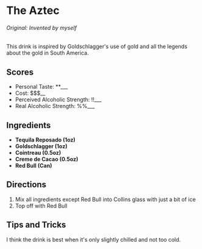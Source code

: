 # The Aztec

###### Original: Invented by myself

This drink is inspired by Goldschlagger's use of gold and all the legends about
the gold in South America. 

## Scores
- Personal Taste: **___
- Cost: $$$__
- Perceived Alcoholic Strength: !!___
- Real Alcoholic Strength: %%___

## Ingredients
- **Tequila Reposado (1oz)**  
- **Goldschlagger (1oz)**  
- **Cointreau (0.5oz)**  
- **Creme de Cacao (0.5oz)**  
- **Red Bull (Can)**  

## Directions
1. Mix all ingredients except Red Bull into Collins glass with just a bit of ice
2. Top off with Red Bull

## Tips and Tricks
I think the drink is best when it's only slightly chilled and not too cold.

